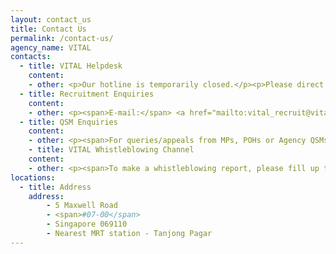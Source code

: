 ```yaml
---
layout: contact_us
title: Contact Us
permalink: /contact-us/
agency_name: VITAL
contacts:
  - title: VITAL Helpdesk
    content:
    - other: <p>Our hotline is temporarily closed.</p><p>Please direct all enquiries to our helpdesk email.</p><p><span>E-mail:</span> <a href="mailto:vital_helpdesk@vital.gov.sg" target="">VITAL Helpdesk</a></p>
  - title: Recruitment Enquiries
    content:
    - other: <p><span>E-mail:</span> <a href="mailto:vital_recruit@vital.gov.sg" target="">VITAL Recruit</a></p>
  - title: QSM Enquiries
    content:
    - other: <p><span>For queries/appeals from MPs, POHs or Agency QSMs, please email to </span> <a href="mailto:vital-QSM@vital.gov.sg" target="">VITAL QSM</a>.</p>
    - title: VITAL Whistleblowing Channel
    content:
    - other: <p><span>To make a whistleblowing report, please fill up this </span> <a href="https://go.gov.sg/vitalwhistleblowing" target="">form</a><span>or email to </span> <a href:"mailto:whistleblow@vital.gov.sg" target="">VITAL Whistleblowing</a><span> with the details of the incident, if you are unable to access the form. We are committed to ensure that your identity and all disclosed information shall be treated with the strictest confidence.</span></p>
locations: 
  - title: Address
    address:
        - 5 Maxwell Road 
        - <span>#07-00</span>
        - Singapore 069110
        - Nearest MRT station - Tanjong Pagar
---
```

